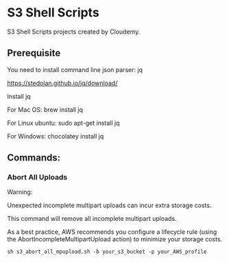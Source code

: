 # S3 Shell Scripts
 
S3 Shell Scripts projects created by Cloudemy.

## Prerequisite 

You need to install command line json parser: jq

https://stedolan.github.io/jq/download/

Install jq

For Mac OS: brew install jq

For Linux ubuntu: sudo apt-get install jq

For Windows: chocolatey install jq

## Commands:

### Abort All Uploads

Warning: 

Unexpected incomplete multipart uploads can incur extra storage costs. 

This command will remove all incomplete multipart uploads.

As a best practice, AWS recommends you configure a lifecycle rule (using the AbortIncompleteMultipartUpload action) to minimize your storage costs.

    sh s3_abort_all_mpupload.sh -b your_s3_bucket -p your_AWS_profile

